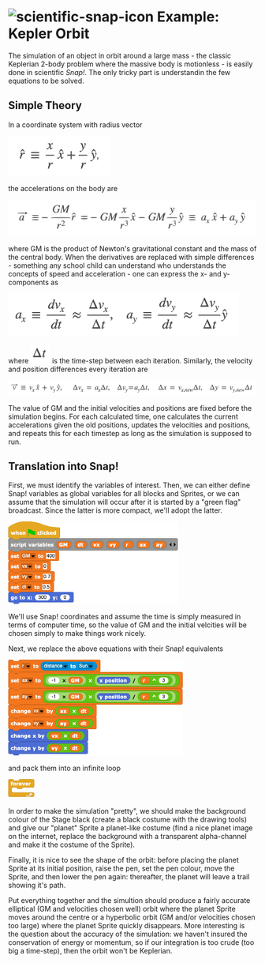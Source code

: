 # <img alt="scientific-snap-icon" src="../images/einstein_snap.png" width="50"/> Example: Kepler Orbit

The simulation of an object in orbit around a large mass - the classic Keplerian 2-body  problem where the massive body is motionless - is easily done in scientific *Snap!*.  The only tricky part is understandin the few equations to be solved.

## Simple Theory

In a coordinate system with radius vector

![radius vector](./images/rhat.png)

the accelerations on the body are

![accelerations](./images/accelerations.png)

where GM is the product of Newton's gravitational constant and the mass of the central body.  When the derivatives are replaced with simple differences - something any school child can understand who understands the concepts of speed and acceleration - one can express the x- and y-components as

![ax and ay](./images/ax_ay.png)

where ![delta t](./images/deltat.png) is the time-step between each iteration.  Similarly, the velocity and position differences every iteration are

![vx,vy,x,y](./images/vx_vy_x_y.png)

The value of GM and the initial velocities and positions are fixed before the simulation begins. For each calculated time, one calculates the current accelerations given the old positions, updates the velocities and positions, and repeats this for each timestep as long as the simulation is supposed to run.

## Translation into Snap!

First, we must identify the variables of interest. Then, we can either define Snap! variables as global variables for all blocks and Sprites, or we can assume that the simulation will occur after it is started by a "green flag" broadcast.  Since the latter is more compact, we'll adopt the latter.

![initialization](./images/variables.png)

We'll use Snap! coordinates and assume the time is simply measured in terms of computer time, so the value of GM and the initial velcities will be chosen simply to make things work nicely.

Next, we replace the above equations with their Snap! equivalents

![equations](./images/equations.png)

and pack them into an infinite loop

![infinite loop](./images/forever.png)

In order to make the simulation "pretty", we should make the background colour of the Stage black (create a black costume with the drawing tools) and give our "planet" Sprite a planet-like costume (find a nice planet image on the internet, replace the background with a transparent alpha-channel and make it the costume of the Sprite).

Finally, it is nice to see the shape of the orbit: before placing the planet Sprite at its initial position, raise the pen, set the pen colour, move the Sprite, and then lower the pen again: thereafter, the planet will leave a trail showing it's path.

Put everything together and the simultion should produce a fairly accurate elliptical (GM and velocities chosen well) orbit where the planet Sprite moves around the centre or a hyperbolic orbit (GM and/or velocities chosen too large) where the planet Sprite quickly disappears.  More interesting is the question about the accuracy of the simulation: we haven't insured the conservation of energy or momentum, so if our integration is too crude (too big a time-step), then the orbit won't be Keplerian.
